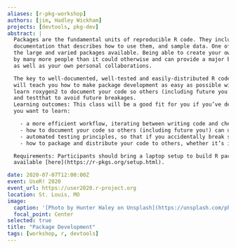 ```yaml
---
aliases: [r-pkg-workshop]
authors: [jim, Hadley Wickham]
projects: [devtools, pkg-dev]
abstract: |
  Packages are the fundamental units of reproducible R code. They include reusable R functions, the
  documentation that describes how to use them, and sample data. One of the strength of the R community is
  the large and varied packages available. Being able to create your own packages allows your work to be used
  by many more people than it could otherwise and can provide a major benefit to the community as a whole
  as well as your own personal collaborations.

  The key to well-documented, well-tested and easily-distributed R code is the package. This half day class
  will teach you how to make package development as easy as possible with devtools and usethis. You’ll also
  learn roxygen2 to document your code so others (including future you!) can understand what’s going on,
  and testthat to avoid future breakages.
  Learning outcomes: This class will be a good fit for you if you’ve developed a number of R scripts, and now
  you want to learn:

    - a more efficient workflow, iterating between writing code and checking that it works;
    - how to document your code so others (including future you!) can understand what’s going on;
    - automated testing principles, so that if you accidentally break something in your code you find out right away;
    - how to package and distribute your code to others, whether it’s inside your research group, your company, or to the whole world.

  Requirements: Participants should bring a laptop setup to build R packages. Detailed instructions are
  available [here](https://r-pkgs.org/setup.html).

date: 2020-07-07T12:00:00Z
event: UseR! 2020
event_url: https://user2020.r-project.org
location: St. Louis, MO
image:
  caption: '[Photo by Hunter Haley on Unsplash](https://unsplash.com/photos/wEJK4q_YlNQ)'
  focal_point: Center
selected: true
title: "Package Development"
tags: [workshop, r, devtools]
---
```

